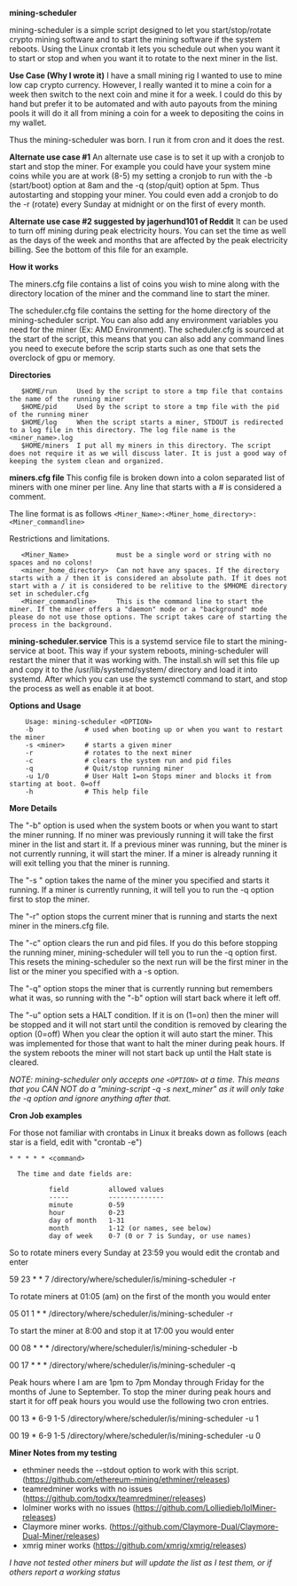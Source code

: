 **mining-scheduler**

mining-scheduler is a simple script designed to let you start/stop/rotate crypto mining software and to start the mining software if the system reboots. Using the Linux crontab it lets you schedule out when you want it to start or stop and when you want it to rotate to the next miner in the list.

**Use Case (Why I wrote it)**
I have a small mining rig I wanted to use to mine low cap crypto currency. However, I really wanted it to mine a coin for a week then switch to the next coin and mine it for a week. I could do this by hand but prefer it to be automated and with auto payouts from the mining pools it will do it all from mining a coin for a week to depositing the coins in my wallet. 

Thus the mining-scheduler was born. I run it from cron and it does the rest.

**Alternate use case #1**
 An alternate use case is to set it up with a cronjob to start and stop the miner. For example you could have your system mine coins while you are at work (8-5) my setting a cronjob to run with the -b (start/boot) option at 8am and the -q (stop/quit) option at 5pm. Thus autostarting and stopping your miner. You could even add a cronjob to do the -r (rotate) every Sunday at midnight or on the first of every month.

**Alternate use case #2 suggested by jagerhund101 of Reddit**
It can be used to turn off mining during peak electricity hours. You can set the time as well as the days of the week and months that are affected by the peak electricity billing. See the bottom of this file for an example.

**How it works**

The miners.cfg file contains a list of coins you wish to mine along with the directory location of the miner and the command line to start the miner.

The scheduler.cfg file contains the setting for the home directory of the mining-scheduler script. You can also add any environment variables you need for the miner (Ex: AMD Environment). The scheduler.cfg is sourced at the start of the script, this means that you can also add any command lines you need to execute before the scrip starts such as one that sets the overclock of gpu or memory.

**Directories**

```
   $HOME/run     Used by the script to store a tmp file that contains the name of the running miner
   $HOME/pid     Used by the script to store a tmp file with the pid of the running miner
   $HOME/log     When the script starts a miner, STDOUT is redirected to a log file in this directory. The log file name is the <miner_name>.log
   $HOME/miners  I put all my miners in this directory. The script does not require it as we will discuss later. It is just a good way of keeping the system clean and organized.
```


**miners.cfg file**
  This config file is broken down into a colon separated list of miners with one miner per line. Any line that starts with a # is considered a comment.

  The line format is as follows
   `<Miner_Name>:<Miner_home_directory>:<Miner_commandline>`

   Restrictions and limitations.
```
   <Miner_Name>            must be a single word or string with no spaces and no colons! 
   <miner_home_directory>  Can not have any spaces. If the directory starts with a / then it is considered an absolute path. If it does not start with a / it is considered to be relitive to the $MHOME directory set in scheduler.cfg
   <Miner_commandline>     This is the command line to start the miner. If the miner offers a "daemon" mode or a "background" mode please do not use those options. The script takes care of starting the process in the background.
```

**mining-scheduler.service**
   This is a systemd service file to start the mining-service at boot. This way if your system reboots, mining-scheduler will restart the miner that it was working with. The install.sh will set this file up and copy it to the /usr/lib/systemd/system/ directory and load it into systemd. After which you can use the systemctl command to start, and stop the process as well as enable it at boot.

**Options and Usage**

        Usage: mining-scheduler <OPTION>
        -b             # used when booting up or when you want to restart the miner
        -s <miner>     # starts a given miner
        -r             # rotates to the next miner
        -c             # clears the system run and pid files
        -q             # Quit/stop running miner
        -u 1/0         # User Halt 1=on Stops miner and blocks it from starting at boot. 0=off
        -h             # This help file

**More Details**
 
   The "-b" option is used when the system boots or when you want to start the miner running. If no miner was previously running it will take the first miner in the list and start it. If a previous miner was running, but the miner is not currently running, it will start the miner. If a miner is already running it will exit telling you that the miner is running.

   The "-s <miner>" option takes the name of the miner you specified and starts it running. If a miner is currently running, it will tell you to run the -q option first to stop the miner.

   The "-r" option stops the current miner that is running and starts the next miner in the miners.cfg file.

   The "-c" option clears the run and pid files. If you do this before stopping the running miner, mining-scheduler will tell you to run the -q option first. This resets the mining-scheduler so the next run will be the first miner in the list or the miner you specified with a -s option.

   The "-q" option stops the miner that is currently running but remembers what it was, so running with the "-b" option will start back where it left off.
   
   The "-u" option sets a HALT condition. If it is on (1=on) then the miner will be stopped and it will not start until the condition is removed by clearing the option (0=off) When you clear the option it will auto start the miner. This was implemented for those that want to halt the miner during peak hours. If the system reboots the miner will not start back up until the Halt state is cleared.

*NOTE: mining-scheduler only accepts one `<OPTION>` at a time. This means that you CAN NOT do a "mining-script -q -s next_miner" as it will only take the -q option and ignore anything after that.*


**Cron Job examples**

For those not familiar with crontabs in Linux it breaks down as follows (each star is a field, edit with "crontab -e")

`* * * * * <command>`

      The time and date fields are:

              field          allowed values
              -----          --------------
              minute         0-59
              hour           0-23
              day of month   1-31
              month          1-12 (or names, see below)
              day of week    0-7 (0 or 7 is Sunday, or use names)

So to rotate miners every Sunday at 23:59 you would edit the crontab and enter

59 23 * * 7 /directory/where/scheduler/is/mining-scheduler -r

To rotate miners at 01:05 (am) on the first of the month you would enter

05 01 1 * * /directory/where/scheduler/is/mining-scheduler -r

To start the miner at 8:00 and stop it at 17:00 you would enter

00 08 * * * /directory/where/scheduler/is/mining-scheduler -b

00 17 * * * /directory/where/scheduler/is/mining-scheduler -q

Peak hours where I am are 1pm to 7pm Monday through Friday for the months of June to September. To stop the miner during peak hours and start it for off peak hours you would use the following two cron entries.

00 13 * 6-9 1-5 /directory/where/scheduler/is/mining-scheduler -u 1

00 19 * 6-9 1-5 /directory/where/scheduler/is/mining-scheduler -u 0


**Miner Notes from my testing**

* ethminer needs the --stdout option to work with this script.  (https://github.com/ethereum-mining/ethminer/releases)
* teamredminer works with no issues  (https://github.com/todxx/teamredminer/releases)
* lolminer works with no issues (https://github.com/Lolliedieb/lolMiner-releases)
* Claymore miner works. (https://github.com/Claymore-Dual/Claymore-Dual-Miner/releases)
* xmrig miner works (https://github.com/xmrig/xmrig/releases)

*I have not tested other miners but will update the list as I test them, or if others report a working status*
